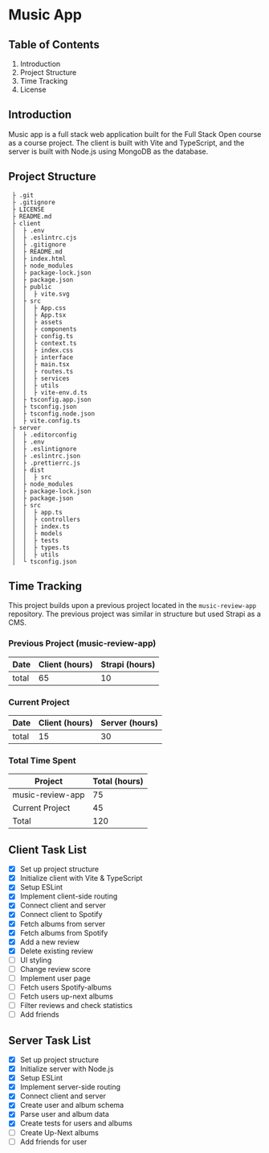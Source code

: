 # Music App

## Table of Contents
1. Introduction
2. Project Structure
3. Time Tracking
4. License

## Introduction
Music app is a full stack web application built for the Full Stack Open course as a course project. The client is built with Vite and TypeScript, and the server is built with Node.js using MongoDB as the database.

## Project Structure
```
 ├ .git
 ├ .gitignore
 ├ LICENSE
 ├ README.md
 ├ client
 │  ├ .env
 │  ├ .eslintrc.cjs
 │  ├ .gitignore
 │  ├ README.md
 │  ├ index.html
 │  ├ node_modules
 │  ├ package-lock.json
 │  ├ package.json
 │  ├ public
 │  │  ├ vite.svg
 │  ├ src
 │  │  ├ App.css
 │  │  ├ App.tsx
 │  │  ├ assets
 │  │  ├ components
 │  │  ├ config.ts
 │  │  ├ context.ts
 │  │  ├ index.css
 │  │  ├ interface
 │  │  ├ main.tsx
 │  │  ├ routes.ts
 │  │  ├ services
 │  │  ├ utils
 │  │  ├ vite-env.d.ts
 │  ├ tsconfig.app.json
 │  ├ tsconfig.json
 │  ├ tsconfig.node.json
 │  ├ vite.config.ts
 ├ server
 │  ├ .editorconfig
 │  ├ .env
 │  ├ .eslintignore
 │  ├ .eslintrc.json
 │  ├ .prettierrc.js
 │  ├ dist
 │  │  ├ src
 │  ├ node_modules
 │  ├ package-lock.json
 │  ├ package.json
 │  ├ src
 │  │  ├ app.ts
 │  │  ├ controllers
 │  │  ├ index.ts
 │  │  ├ models
 │  │  ├ tests
 │  │  ├ types.ts
 │  │  ├ utils
 │  └ tsconfig.json
```

## Time Tracking
This project builds upon a previous project located in the `music-review-app` repository. The previous project was similar in structure but used Strapi as a CMS. 

### Previous Project (music-review-app)
| Date       | Client (hours) | Strapi (hours) |
|------------|----------------|----------------|
| total      | 65             | 10              |

### Current Project
| Date       | Client (hours) | Server (hours) |
|------------|----------------|----------------|
| total      | 15             | 30              |

### Total Time Spent
| Project    | Total (hours) |
|------------|----------------|
| music-review-app | 75             |
| Current Project  | 45              |
| Total           | 120             |

## Client Task List
- [x] Set up project structure
- [x] Initialize client with Vite & TypeScript
- [x] Setup ESLint 
- [x] Implement client-side routing
- [x] Connect client and server
- [x] Connect client to Spotify
- [x] Fetch albums from server
- [x] Fetch albums from Spotify
- [x] Add a new review
- [x] Delete existing review
- [ ] UI styling
- [ ] Change review score
- [ ] Implement user page
- [ ] Fetch users Spotify-albums
- [ ] Fetch users up-next albums
- [ ] Filter reviews and check statistics
- [ ] Add friends

## Server Task List
- [x] Set up project structure
- [x] Initialize server with Node.js
- [x] Setup ESLint
- [x] Implement server-side routing
- [x] Connect client and server
- [x] Create user and album schema
- [x] Parse user and album data
- [x] Create tests for users and albums
- [ ] Create Up-Next albums
- [ ] Add friends for user
